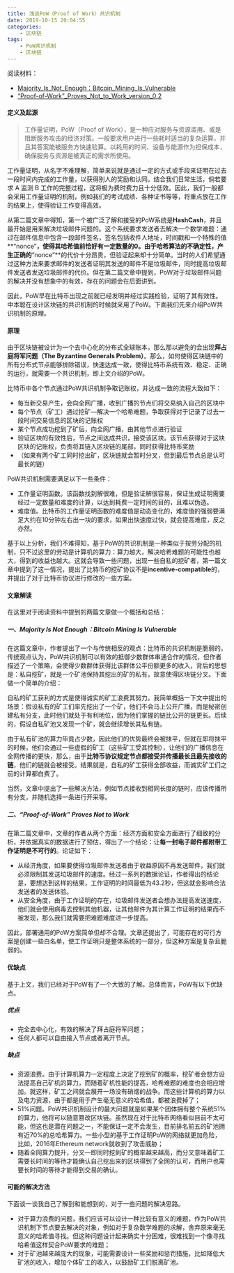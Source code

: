 ```yaml
---
title: 浅谈PoW（Proof of Work）共识机制
date: 2019-10-15 20:04:55
categories: 
	- 区块链
tags: 
	- PoW共识机制
	- 区块链
---
```


阅读材料：

- [Majority_Is_Not_Enough：Bitcoin_Mining_Is_Vulnerable](https://easyhpc.net/static/homework/appendix/course_92/homework_264/appendix_229.pdf?q=1569736693)
- [“Proof-of-Work”_Proves_Not_to_Work_version_0.2](https://easyhpc.net/static/homework/appendix/course_92/homework_264/appendix_230.pdf?q=1569736693)

#### 定义及起源

> 工作量证明，PoW（Proof of Work），是一种应对服务与资源滥用、或是阻断服务攻击的经济对策。一般要求用户进行一些耗时适当的复杂运算，并且其答案能被服务方快速验算。以耗用的时间、设备与能源作为担保成本，确保服务与资源是被真正的需求所使用。

工作量证明，从名字不难理解，简单来说就是通过一定的方式或手段来证明在过去一段时间内完成的工作量，以获得别人的奖励和认同。结合我们日常生活，倘若要求 A 监测 B 工作的完整过程，这将极为费时费力且十分低效。因此，我们一般都会采用工作量证明的机制，例如我们的考试成绩、各种证书等等，将重点放在工作的结果上，使得验证工作变得高效。

<!--more-->

从第二篇文章中得知，第一个被广泛了解和接受的PoW系统是**HashCash**，并且最开始是用来解决垃圾邮件问题的。这个系统要求发送者去解决一个数学难题：通过在邮件信息中包含一段邮件签名，签名包括收件人地址，时间戳和一个特殊的值**“nonce”**，使得其哈希值前恰好有一定数量的0。由于哈希算法的不确定性，产生正确的**“nonce”**的代价十分昂贵，但验证起来却十分简单。当时的人们希望通过这种方法来要求邮件的发送者证明其发送的邮件不是垃圾邮件，同时提高垃圾邮件发送者发送垃圾邮件的代价。但在第二篇文章中提到，PoW对于垃圾邮件问题的解决并没有想象中的有效，存在的问题会在后面讲到。

因此，PoW早在比特币出现之前就已经发明并经过实践检验，证明了其有效性。中本聪在设计区块链的共识机制的时候就采用了PoW。下面我们先来介绍PoW共识机制的原理。

#### 原理

由于区块链被设计为一个去中心化的分布式全球账本，那么那以避免的会出现**拜占庭将军问题（The Byzantine Generals Problem）**。那么，如何使得区块链中的所有分布式节点能够排除错误，快速达成一致，使得比特币系统有效、稳定、正确的运行，就需要一个共识机制，即上文介绍的PoW。

比特币中各个节点通过PoW共识机制争取记账权，并达成一致的流程大致如下：

- 每当新交易产生，会向全网广播，收到广播的节点们将交易纳入自己的区块中
- 每个节点（矿工）通过挖矿—解决一个哈希难题，争取获得对于记录了过去一段时间交易信息的区块的记账权
- 某个节点成功挖到了矿后，向全网广播，由其他节点进行验证
- 验证区块的有效性后，节点之间达成共识，接受该区块。该节点获得对于这块区块的记账权，负责将其链入区块链的尾部，同时获得比特币奖励
- （如果有两个矿工同时挖出矿，区块链就会暂时分叉，但到最后节点总是认可最长的链）

PoW共识机制需要满足以下一些条件：

- 工作量证明函数。该函数找到解很难，但是验证解很容易，保证生成证明需要经过一定数量和难度的计算，以达到耗费一定时间的目的，且难以伪造。
- 难度值。比特币的工作量证明函数的难度值是动态变化的，难度值的强弱要满足大约在10分钟左右出一块的要求，如果出快速度过快，就会提高难度，反之亦然。

基于以上分析，我们不难得知，基于PoW的共识机制是一种类似于按劳分配的机制，只不过这里的劳动是计算机的算力：算力越大，解决哈希难题的可能性也越大，得到的收益也越大。这就会导致一些问题，出现一些自私的挖矿者，第一篇文章中提到了这一情况，提出了比特币的挖矿协议不是**incentive-compatible**的，并提出了对于比特币协议进行修改的一些方案。

#### 文章解读

在这里对于阅读资料中提到的两篇文章做一个概括和总结：

##### 一、Majority Is Not Enough：Bitcoin Mining Is Vulnerable

在这篇文章中，作者提出了一个与传统相反的观点：比特币的共识机制是脆弱的。传统观点认为，PoW共识机制可以有效的抵御少数群体串通合作的情况，但作者描述了一个策略，会使得少数群体获得比该群体公平份额更多的收入，背后的思想是：私自挖矿，就是一个矿池保持其挖出的矿的私有，故意使得区块链分叉。下面做一个简单的介绍：

自私的矿工获利的方式是使得诚实的矿工浪费其努力。我简单概括一下文中提出的场景：假设私有的矿工们率先挖出了一个矿，他们不会马上公开广播，而是秘密创建私有分支，此时他们就处于有利地位，因为他们掌握的链比公开的链更长。后续的，假设自私矿池又发现一个矿，就会继续增长其私有链。

由于私有矿池的算力毕竟占少数，因此他们的优势最终会被抹平，但就在即将抹平的时候，他们会通过一些虚假的矿工（这些矿工受其控制），让他们的广播信息在全网传播的更快，那么，由于**比特币协议规定节点都接受并传播最长且最先接收的链**，他们的链就会被接受。结果就是，自私的矿工获得全部收益，而诚实矿工们之前的计算都白费了。

当然，文章中提出了一些解决方法，例如节点接收到相同长度的链时，应该传播所有分支，并随机选择一条进行开采等。

##### 二、“Proof-of-Work” Proves Not to Work

在第二篇文章中，文章的作者从两个方面：经济方面和安全方面进行了细致的分析，并依据真实的数据进行了预估，得出了一个结论：让**每一封电子邮件都附带工作证明是不可行的**。论证如下：

- 从经济角度，如果要使得垃圾邮件发送者由于收益原因不再发送邮件，我们就必须限制其发送垃圾邮件的速度。经过一系列的数据论证，作者得出的结论是，要想达到这样的结果，工作证明的时间最低为43.2秒，但这就会影响合法发送者的发送体验。
- 从安全角度，由于工作证明的存在，垃圾邮件发送者会想办法提高发送速度，他们就会使用病毒去控制其他机器，让其他邮件为其计算工作证明的结果而不被发现，那么我们就需要把难题难度进一步提高。

因此，部署通用的PoW方案简单但却不合理。文章还提出了，可能存在的可行方案是创建一些白名单，使工作证明只是整体系统的一部分，但这种方案是复杂且脆弱的。

#### 优缺点

基于上文，我们已经对于PoW有了一个大致的了解。总体而言，PoW有以下优缺点。

##### 优点

- 完全去中心化，有效的解决了拜占庭将军问题；
- 任何人都可以自由接入节点或者离开节点。

##### 缺点

- 资源浪费。由于计算机算力一定程度上决定了挖到矿的概率，挖矿者会想方设法提高自己矿机的算力，而随着矿机性能的提高，哈希难题的难度也会相应增加。就这样，矿工之间就会展开一场没有硝烟的战争。而这些计算机的算力以及电力资源，由于都是用于产生毫无意义的哈希值，都被浪费掉了；
- 51%问题。PoW共识机制设计的最大问题就是如果某个团体拥有整个系统51%的算力，他将可以随意篡改区块链。虽然现在对于比特币网络看似目前不太可能，但这也是潜在问题之一，不能保证一定不会发生，目前排名前五的矿池拥有近70%的总哈希算力。一些小型的基于工作证明PoW的网络就更加危险，比如，2016年Ethereum network就收到了攻击威胁；
- 随着全网算力提升，分叉—即同时挖到矿的概率越来越高，而分叉意味着矿工需要长时间的等待才能确认自己挖出来的区块得到了全网的认可，而用户也需要长时间的等待才能得到交易的确认。

#### 可能的解决方法

下面谈一谈我自己了解到和能想到的，对于一些问题的解决思路。

- 对于算力浪费的问题，我们应该可以设计一种比较有意义的难题，作为PoW共识机制下节点要去解决的对象，例如对于复杂数学难题的求解，舍弃原来毫无意义的哈希值寻找。但这种问题设计起来确实十分困难，很难找到一个像寻找哈希值这样契合PoW要求的难题；
- 对于矿池越来越庞大的现象，可能需要设计一些奖励和惩罚措施，比如降低大矿池的收入，增加个体矿工的收入，以鼓励矿工们脱离矿池。